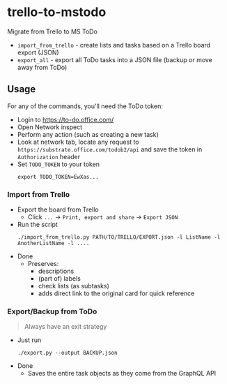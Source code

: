 # trello-to-mstodo
Migrate from Trello to MS ToDo

* `import_from_trello` - create lists and tasks based on a Trello board export (JSON)
* `export_all` - export all ToDo tasks into a JSON file (backup or move away from ToDo)

## Usage

For any of the commands, you'll need the ToDo token:
* Login to https://to-do.office.com/
* Open Network inspect
* Perform any action (such as creating a new task)
* Look at network tab, locate any request to `https://substrate.office.com/todob2/api` and save the token in `Authorization` header
* Set `TODO_TOKEN` to your token
    ```
    export TODO_TOKEN=EwXas...
    ```

### Import from Trello

* Export the board from Trello
  *  Click `...` -> `Print, export and share` -> `Export JSON`
* Run the script
    ```
    ./import_from_trello.py PATH/TO/TRELLO/EXPORT.json -l ListName -l AnotherListName -l ....
    ```
* Done
  * Preserves:
    * descriptions
    * (part of) labels
    * check lists (as subtasks)
    * adds direct link to the original card for quick reference

### Export/Backup from ToDo

> Always have an exit strategy

* Just run
  ```
  ./export.py --output BACKUP.json
  ```
* Done
  * Saves the entire task objects as they come from the GraphQL API
